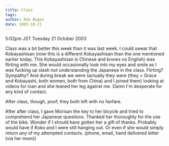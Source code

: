 ```yaml
---
title: Class
tags: 
author: Rob Nugen
date: 2003-10-21
---
```


<p class=date>5:02pm JST Tuesday 21 October 2003</p>

<p>Class was a bit better this week than it was last week.  I could
swear that Kobayashisan (now this is a different Kobayashisan than the
one mentioned earlier today.  This Kobayashisan is Chinese and knows
no English) was flirting with me.  She would occasionally look into my
eyes and smile as I was fucking up slash not understanding the
Japanese in the class.  Flirting?  Sympathy?  And during break we were
(actually they were (they = Grace and Kobayashi, both women, both from
China) and I joined them) looking at videos for loan and she leaned
her leg against me.  Damn I'm desperate for any kind of contact.</p>

<p>After class, though, poof; they both left with no fanfare.</p>

<p>After after class, I gave Morisan the key to her bicycle and tried
to comprehend her Japanese questions.  Thanked her thoroughly for the
use of the bike.  Wonder if I should have gotten her a gift of thanks.
Probably would have if Koko and I were still hanging out.  Or even if
she would simply return any of my attempted contacts.  (phone, email,
hand delivered letter (via her mom))</p>
